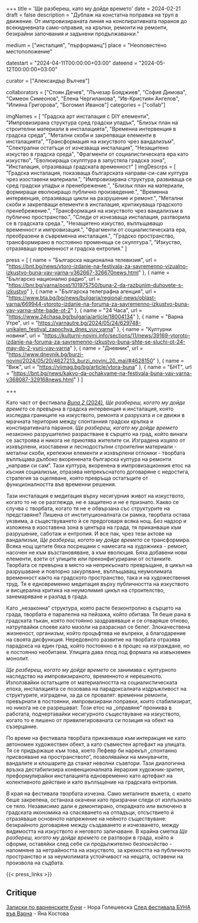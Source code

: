 +++
title = 'Ще разбереш, като му дойде времето'
date = 2024-02-21
draft = false
description = "Дублаж на констатна поправка на труп в движение. От импровизираната линия на конспиративната параноя до всекидневната само-оправия, на  кръпки, ремонти на ремонти, безкрайни започвания и задънени продължаванки."


medium = ["инсталция", "пърформанц"]
place = "Неоповестено местоположение"

datestart = "2024-04-11T00:00:00+03:00"
dateend = "2024-05-12T00:00:00+03:00"

curator = ["Александър Вълчев"]

collaborators = ["Стоян Дечев", "Лъчезар Бояджиев", "София Димова", "Симеон Симеонов", "Елена Чергиланова", "Ив-Кристиян Ангелов", "Илияна Григорова", "Богомил Иванов"]
categories = ["collab"]

imgNames = [
  "Градска арт инсталация с DIY елементи",
  "Импровизирана структура сред градски упадък",
  "Близък план на строителни материали в инсталацията",
  "Временна интервенция в градска среда",
  "Метални скоби и закрепващи елементи в инсталацията",
  "Трансформация на изкуството чрез вандализъм",
  "Спектрални остатъци от изчезваща инсталация",
  "Незащитено изкуство в градска среда",
  "Фрагменти от социалистическата ера като изкуство",
  "Еволюираща скулптура в запустяла градска зона",
  "Инсталация, отразяваща градската временност"
]
imgDescrps = [
  "Градска инсталация, показваща българската направи-си-сам култура чрез изоставени материали.",
  "Импровизирана структура, развиваща се сред градски упадък и пренебрежение.",
  "Близък план на материали, формиращи еволюиращо публично произведение.",
  "Временна интервенция, отразяваща цикли на разрушение и ремонт.",
  "Метални скоби и закрепващи елементи в инсталация, критикуваща градското пренебрежение.",
  "Трансформация на изкуството чрез вандализъм в публично пространство.",
  "Следи от изчезваща инсталация, разтворила се в градската среда.",
  "Незащитено изкуство, въплъщаващо временност и импровизация.",
  "Фрагменти от социалистическата ера, преобразени в съвременна инсталация.",
  "Градско пространство, трансформирано в постоянно променяща се скулптура.",
  "Изкуство, отразяващо временност и градска ентропия."
]

press = [
  { name = "Българска национална телевизия", url = "https://bnt.bg/news/vtoro-izdanie-na-festivala-za-savremenno-vizualno-izkustvo-buna-vav-varna-v362667-326670news.html" },
  { name = "Българско национално радио", url = "https://bnr.bg/varna/post/101975750/buna-2-da-razbunim-duhovete-s-izkustvo" },
  { name = "Българска телеграфна агенция", url = "https://www.bta.bg/bg/news/bulgaria/regional-news/oblast-varna/669944-vtoroto-izdanie-na-foruma-za-savremenno-izkustvo-buna-vav-varna-shte-bade-ot-2" },
  { name = "24 Часа", url = "https://www.24chasa.bg/bulgaria/article/18004134" },
  { name = "Варна Утре", url = "https://varnautre.bg/2024/05/24/629748-unikalen_festival_zapochva_dnes_vuv_varna" },
  { name = "Културни новини", url = "https://kulturni-novini.info/sections/11/news/39169-vtoroto-izdanie-na-foruma-za-savremenno-izkustvo-buna-shte-se-sluchi-ot-24-may-do-2-yuni-vav-varna" },
  { name = "Дневник", url = "https://www.dnevnik.bg/burzi-novini/2024/05/20/4627213_burzi_novini_20_mai/#4628150" },
  { name = "Виж", url = "https://vijmag.bg/bg/article/vtora-buna" },
  { name = "БНТ", url = "https://bnt.bg/news/kakvo-da-ochakvame-na-festivala-buna-vav-varna-v368087-329168news.html" }
]

+++

Като част от фестивала [_Buna 2_ (2024)](https://bunavarna.com/en/programme/#urbaninterventions), _Ще разбереш, когато му дойде времето_ се превърна в градска интервенция и инсталация, която изследва границите на изкуството, ремонта и разрухата и се движи в мрачната територия между спонтанния градски кръпка и конспиративната параноя. _Ще разбереш, когато му дойде времето_ незаконно разрушително разрастване в сърцето на град, който винаги се застроява и никога не приютява жителите си. Изградена изцяло от изхвърлени, изоставени и леснодостъпни строителни материали - метални скоби, крепежни елементи и изхвърлени отломки - творбата въплъщава дълбоко вкоренената българска култура на ремонти „направи си сам“. Тази култура, вкоренена в импровизационния етос на късния социализъм, отразява непрекъснатото договаряне с недостига, стратегия за оцеляване, която превръща остатъците от функционалността във временни решения.

Тази инсталация е медитация върху несигурния живот на изкуството, когато то не се разглежда, не е защитено и не е признато. Какво се случва с творбата, когато тя не е обвързана със структурите на представяне? Лишена от институционалната си рамка, творбата остава уязвима, а съществуването ѝ се предоговаря всяка нощ. Без надзор и изложена в изоставена зона в центъра на града, тя приканваше към разрушение, саботаж и ентропия. И все пак, чрез тези актове на вандализъм, _Ще разбереш, когато му дойде времето_ се трансформира. Всяка нощ щетите бяха посрещани с намесата на художника - ремонт, насочен не към възстановяване, а към еволюция. Бяха добавени нови елементи, взети от улиците или преконфигурирани от останките. Творбата се превърна в място на непрекъснато превръщане, в цикъл на разрушаване и повторно закурпване, въплъщаващ неумолимата временност както на градското пространство, така и на художествения труд. Тя е едновременно медитация върху публичността на изкуството и висцерална критика на неумолимия цикъл на строителство, занемаряване и разпад в града.

Като „незаконна“ структура, която расте безконтролно в сърцето на града, творбата е паралелна на пейзажа, който обитава. Тя беше рана в градската тъкан, която постоянно заздравяваше и се отваряше отново, натрупвайки слоеве като мазоли на разраснал се белег. Злокачествена жизненост, организъм, който процъфтява не въпреки, а благодарение на своята дисфункция. Нередовното развитие на творбата отразява парадокса на един град, който постоянно е в процес на изграждане, но е постоянно необитаем. Улицата дава плод под формата на извънземен монолит.

_Ще разбереш, когато му дойде времето_ се занимава с културното наследство на импровизираното, временното и нерешеното. Използвайки остатъците от материалността на социалистическата епоха, инсталацията се позовава на парадоксалната издръжливост на структурите, изградени, за да се провалят: временни ремонти, превърнати в постоянни, импровизирани поправки, които стабилизират, но никога не се разрешават. Този етос на „оправяне“ прониква в работата, подчертавайки несигурното съществуване на изкуството, когато то е лишено от привилегированата си позиция на обект на съзерцание.

По време на фестивала творбата приканваше към интеракция не като автономен художествен обект, а като съвместен артефакт на улицата. Тя се придържаше към това, което Лефевр би нарекъл „спонтанно присвояване на пространството“, позволявайки на минувачите, вандалите и клошарите да станат неволни съавтори. Тази диалогична връзка дестабилизира конвенционалната йерархия художник-зрител, преформулирайки инсталацията едновременно като артефакт на колективното действие и като въплъщение на градската ентропия.

В края на фестивала творбата изчезна. Само металните въжета, с които беше закрепена, останаха окачени като призрачни следи от изплъзнало се тяло. Независимо дали е демонтирано, откраднато или включено в градската икономика на спасяването на отпадъци, отсъствието ѝ отразяваше основното напрежение на нейното съществуване: безкрайното договаряне между създаването и изчезването, между видимостта на изкуството и неговото заличаване. В крайна сметка _Ще разбереш, когато му дойде времето_ се разтвори в града, който я оформи, оставяйки след себе си продължително безпокойство - напомняне за нетрайността на изкуството, за крехкостта на публичното пространство и за неумолимата устойчивост на нещата, оставени на произвола на съдбата.

{{< press_links >}}

## Critique
[Записки по варненските буни](https://kultura.bg/web/%d0%b7%d0%b0%d0%bf%d0%b8%d1%81%d0%ba%d0%b8-%d0%bf%d0%be-%d0%b2%d0%b0%d1%80%d0%bd%d0%b5%d0%bd%d1%81%d0%ba%d0%b8%d1%82%d0%b5-%d0%b1%d1%83%d0%bd%d0%b8/) - Нора Голешевска 
[След фестивала БУНА във Варна](https://kultura.bg/web/%D1%81%D0%BB%D0%B5%D0%B4-%D1%84%D0%B5%D1%81%D1%82%D0%B8%D0%B2%D0%B0%D0%BB%D0%B0-%D0%B1%D1%83%D0%BD%D0%B0-%D0%B2%D1%8A%D0%B2-%D0%B2%D0%B0%D1%80%D0%BD%D0%B0/) - Яна Костова 
